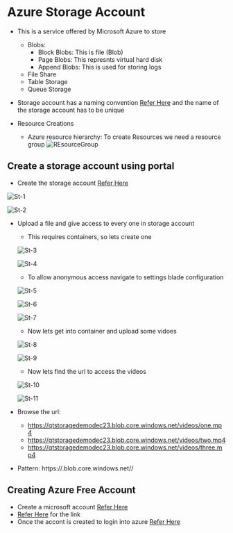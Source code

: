 # Azure Storage Account
* This is a service offered by Microsoft  Azure to store
  * Blobs:
    * Block Blobs: This is file (Blob)
    * Page Blobs: This represnts virtual hard disk
    * Append Blobs: This is used for storing logs
  * File Share
  * Table Storage
  * Queue Storage

* Storage account has a naming convention [Refer Here](https://learn.microsoft.com/en-us/azure/azure-resource-manager/management/resource-name-rules#microsoftstorage) and the name of the storage account has to be unique

* Resource Creations
  * Azure resource hierarchy: To create Resources we need a resource group
    ![REsourceGroup](../Images_Azure/azstorage3.webp)

## Create a storage account using portal
  * Create the storage account [Refer Here](https://learn.microsoft.com/en-us/azure/storage/common/storage-account-create?tabs=azure-portal)

  ![St-1](../Images_Azure/azstorage4.webp)

  ![St-2](../Images_Azure/azstorage6.webp)

* Upload a file and give access to every one in storage account
  * This requires containers, so lets create one

  ![St-3](../Images_Azure/azstorage7.webp)

  ![St-4](../Images_Azure/azstorage8.webp)

  * To allow anonymous access navigate to settings blade configuration

  ![St-5](../Images_Azure/azstorage9.webp)

  ![St-6](../Images_Azure/azstorage10.webp)

  ![St-7](../Images_Azure/azstorage11.webp)

  * Now lets get into container and upload some vidoes

  ![St-8](../Images_Azure/azstorage12.webp)

  ![St-9](../Images_Azure/azstorage13.webp)

  * Now lets find the url to access the videos

  ![St-10](../Images_Azure/azstorage14.webp)

  ![St-11](../Images_Azure/azstorage15.webp)


* Browse the url:
   * https://qtstoragedemodec23.blob.core.windows.net/videos/one.mp4
   * https://qtstoragedemodec23.blob.core.windows.net/videos/two.mp4
   * https://qtstoragedemodec23.blob.core.windows.net/videos/three.mp4

* Pattern: https://<storage-account-name>.blob.core.windows.net/<container-name>/<file-name>


## Creating Azure Free Account
  * Create a microsoft account [Refer Here](https://www.microsoft.com/en-us/microsoft-365/outlook/email-and-calendar-software-microsoft-outlook?deeplink=%2fowa%2f&sdf=0)
  * [Refer Here]() for the link
  * Once the accont is created to login into azure [Refer Here](https://portal.azure.com/)